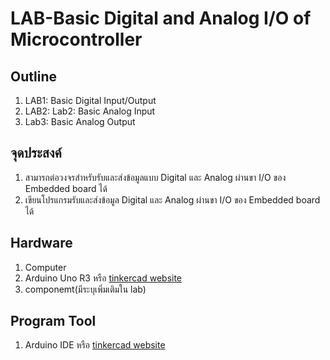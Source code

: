 # LAB-Basic Digital and  Analog  I/O of Microcontroller

## **Outline**
1. LAB1: Basic Digital Input/Output
2. LAB2: Lab2: Basic Analog Input
2. Lab3: Basic Analog Output

## **จุดประสงค์** 
1. สามารถต่อวงจรสำหรับรับและส่งข้อมูลแบบ Digital และ  Analog  ผ่านขา I/O ของ Embedded board ได้ 
2. เขียนโปรแกรมรับและส่งข้อมูล Digital และ  Analog  ผ่านขา I/O ของ Embedded board ได้

## **Hardware** 
1. Computer
2. Arduino Uno R3 หรือ [tinkercad website](https://www.tinkercad.com/)
3. componemt(มีระบุเพิ่มเติมใน lab)

## **Program Tool**
1. Arduino IDE หรือ [tinkercad website](https://www.tinkercad.com/)

